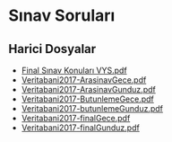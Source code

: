 # Sınav Soruları


<!--HariciDosyalar-->

## Harici Dosyalar

- [Final Sınav Konuları VYS.pdf](./Final%20S%C4%B1nav%20Konular%C4%B1%20VYS.pdf)
- [Veritabani2017-ArasinavGece.pdf](./Veritabani2017-ArasinavGece.pdf)
- [Veritabani2017-ArasinavGunduz.pdf](./Veritabani2017-ArasinavGunduz.pdf)
- [Veritabani2017-ButunlemeGece.pdf](./Veritabani2017-ButunlemeGece.pdf)
- [Veritabani2017-butunlemeGunduz.pdf](./Veritabani2017-butunlemeGunduz.pdf)
- [Veritabani2017-finalGece.pdf](./Veritabani2017-finalGece.pdf)
- [Veritabani2017-finalGunduz.pdf](./Veritabani2017-finalGunduz.pdf)


<!--HariciDosyalar-->

